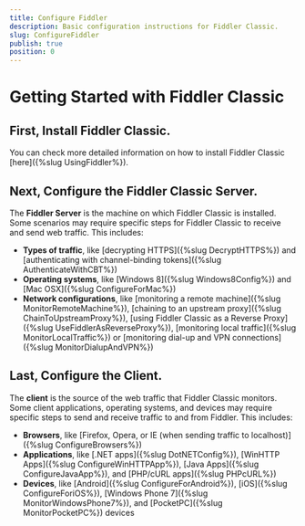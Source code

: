```yaml
---
title: Configure Fiddler
description: Basic configuration instructions for Fiddler Classic.
slug: ConfigureFiddler
publish: true
position: 0
---
```


Getting Started with Fiddler Classic
===================================

First, Install Fiddler Classic.
----------------------------

You can check more detailed information on how to install Fiddler Classic [here]({%slug UsingFiddler%}).

Next, Configure the Fiddler Classic Server.
-----------------------------------

The **Fiddler Server** is the machine on which Fiddler Classic is installed. Some scenarios may require specific steps for Fiddler Classic to receive and send web traffic. This includes:

+ **Types of traffic**, like [decrypting HTTPS]({%slug DecryptHTTPS%}) and [authenticating with channel-binding tokens]({%slug AuthenticateWithCBT%})
+ **Operating systems**, like [Windows 8]({%slug Windows8Config%}) and [Mac OSX]({%slug ConfigureForMac%})
+ **Network configurations**, like [monitoring a remote machine]({%slug MonitorRemoteMachine%}), [chaining to an upstream proxy]({%slug ChainToUpstreamProxy%}), [using Fiddler Classic as a Reverse Proxy]({%slug UseFiddlerAsReverseProxy%}), [monitoring local traffic]({%slug MonitorLocalTraffic%}) or [monitoring dial-up and VPN connections]({%slug MonitorDialupAndVPN%})

Last, Configure the Client.
---------------------------

The **client** is the source of the web traffic that Fiddler Classic monitors. Some client applications, operating systems, and devices may require specific steps to send and receive traffic to and from Fiddler. This includes:

+ **Browsers**, like [Firefox, Opera, or IE (when sending traffic to localhost)]({%slug ConfigureBrowsers%})
+ **Applications**, like [.NET apps]({%slug DotNETConfig%}), [WinHTTP Apps]({%slug ConfigureWinHTTPApp%}), [Java Apps]({%slug ConfigureJavaApp%}), and [PHP/cURL apps]({%slug PHPcURL%})
+ **Devices**, like [Android]({%slug ConfigureForAndroid%}), [iOS]({%slug ConfigureForiOS%}), [Windows Phone 7]({%slug MonitorWindowsPhone7%}), and [PocketPC]({%slug MonitorPocketPC%}) devices
